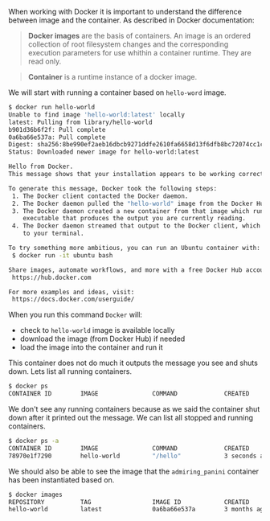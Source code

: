 When working with Docker it is important to understand the difference
between image and the container. As described in Docker documentation:

> **Docker images** are the basis of containers. An image is an ordered
> collection of root filesystem changes and the corresponding execution
> parameters for use whithin a container runtime. They are read only.


> **Container** is a runtime instance of a docker image.

We will start with running a container based on `hello-word` image.

```sh
$ docker run hello-world
Unable to find image 'hello-world:latest' locally
latest: Pulling from library/hello-world
b901d36b6f2f: Pull complete
0a6ba66e537a: Pull complete
Digest: sha256:8be990ef2aeb16dbcb9271ddfe2610fa6658d13f6dfb8bc72074cc1ca36966a7
Status: Downloaded newer image for hello-world:latest

Hello from Docker.
This message shows that your installation appears to be working correctly.

To generate this message, Docker took the following steps:
 1. The Docker client contacted the Docker daemon.
 2. The Docker daemon pulled the "hello-world" image from the Docker Hub.
 3. The Docker daemon created a new container from that image which runs the
    executable that produces the output you are currently reading.
 4. The Docker daemon streamed that output to the Docker client, which sent it
    to your terminal.

To try something more ambitious, you can run an Ubuntu container with:
 $ docker run -it ubuntu bash

Share images, automate workflows, and more with a free Docker Hub account:
 https://hub.docker.com

For more examples and ideas, visit:
 https://docs.docker.com/userguide/
```
When you run this command `Docker` will:
* check to `hello-world` image is available locally
* download the image (from Docker Hub) if needed
* load the image into the container and run it

This container does not do much it outputs the message you see and shuts down.
Lets list all running containers.
```sh
$ docker ps
CONTAINER ID        IMAGE               COMMAND             CREATED             STATUS              PORTS               NAMES
```
We don't see any running containers because as we said the container shut down
after it printed out the message. We can list all stopped and running containers.
```sh
$ docker ps -a
CONTAINER ID        IMAGE               COMMAND             CREATED             STATUS                     PORTS               NAMES
78970e1f7290        hello-world         "/hello"            3 seconds ago       Exited (0) 2 seconds ago                       admiring_panini
```
We should also be able to see the image that the `admiring_panini` container
has been instantiated based on.
```sh
$ docker images
REPOSITORY          TAG                 IMAGE ID            CREATED             VIRTUAL SIZE
hello-world         latest              0a6ba66e537a        3 months ago        960 B
```